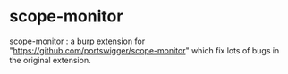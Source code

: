# scope-monitor
scope-monitor : a burp extension for "https://github.com/portswigger/scope-monitor" which fix lots of bugs in the original extension. 
